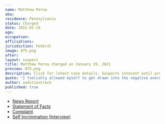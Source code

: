 ```yaml
---
name: Matthew Perna
aka:
residence: Pennsylvania
status: Charged
date: 2021-01-19
age:
occupation:
affiliations:
jurisdiction: Federal
image: 075.png
after:
layout: suspect
title: Matthew Perna charged on January 19, 2021
preview: 075.png
description: Click for latest case details. Suspects innocent until proven guilty.
quote: "I foolishly allowed myself to get drawn into the negative energy emanating from that building."
author: seditiontrack
published: true
---
```


- [News Report](https://www.post-gazette.com/news/crime-courts/2021/01/19/Western-Pennsylvania-charged-US-Capitol-riot-insurrection-matthew-perna-jorden-mink/stories/202101190125)
- [Statement of Facts](https://www.justice.gov/opa/page/file/1356831/download)
- [Complaint](https://www.justice.gov/opa/page/file/1356826/download)
- [Self Incrimination (Interview)](https://www.ncnewsonline.com/news/local_news/fbi-agents-meet-with-sharpsville-resident/article_fa8fe7f9-62fc-5363-8d22-9e13ea81b1e1.html)

